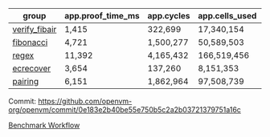 | group | app.proof_time_ms | app.cycles | app.cells_used | leaf.proof_time_ms | leaf.cycles | leaf.cells_used |
| -- | -- | -- | -- | -- | -- | -- |
| [verify_fibair](https://github.com/openvm-org/openvm/blob/benchmark-results/benchmarks-pr/1780/verify_fibair-0e183e2b40be55e750b5c2a2b03721379751a16c.md) | 1,415 |  322,699 |  17,340,154 |- | - | - |
| [fibonacci](https://github.com/openvm-org/openvm/blob/benchmark-results/benchmarks-pr/1780/fibonacci-0e183e2b40be55e750b5c2a2b03721379751a16c.md) | 4,721 |  1,500,277 |  50,589,503 |- | - | - |
| [regex](https://github.com/openvm-org/openvm/blob/benchmark-results/benchmarks-pr/1780/regex-0e183e2b40be55e750b5c2a2b03721379751a16c.md) | 11,392 |  4,165,432 |  166,519,456 |- | - | - |
| [ecrecover](https://github.com/openvm-org/openvm/blob/benchmark-results/benchmarks-pr/1780/ecrecover-0e183e2b40be55e750b5c2a2b03721379751a16c.md) | 3,654 |  137,260 |  8,151,353 |- | - | - |
| [pairing](https://github.com/openvm-org/openvm/blob/benchmark-results/benchmarks-pr/1780/pairing-0e183e2b40be55e750b5c2a2b03721379751a16c.md) | 6,151 |  1,862,964 |  97,508,739 |- | - | - |


Commit: https://github.com/openvm-org/openvm/commit/0e183e2b40be55e750b5c2a2b03721379751a16c

[Benchmark Workflow](https://github.com/openvm-org/openvm/actions/runs/15857800130)
